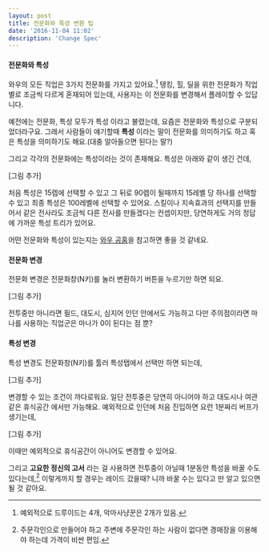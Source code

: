 ```yaml
---
layout: post
title: 전문화와 특성 변환 팁
date: '2016-11-04 11:02'
description: 'Change Spec'
---
```


#### 전문화와 특성
와우의 모든 직업은 3가지 전문화를 가지고 있어요.[^1] 탱킹, 힐, 딜을 위한 전문화가 직업별로 조금씩 다르게 혼재되어 있는데,
사용자는 이 전문화를 변경해서 플레이할 수 있답니다.

예전에는 전문화, 특성 모두가 특성 이라고 불렸는데, 요즘은 전문화와 특성으로 구분되었더라구요. 그래서 사람들이 얘기할때 **특성**
이라는 말이 전문화를 의미하기도 하고 혹은 특성을 의미하기도 해요.(대충 알아들으면 된다는 말?)

그리고 각각의 전문화에는 특성이라는 것이 존재해요. 특성은 아래와 같이 생긴 건데,

[그림 추가]

처음 특성은 15렙에 선택할 수 있고 그 뒤로 90렙이 될때까지 15레벨 당 하나를 선택할 수 있고 최종 특성은 100레벨에 선택할 수 있어요.
스킬이나 지속효과의 선택지를 만들어서 같은 전사라도 조금씩 다른 전사를 만들겠다는 컨셉이지만, 당연하게도 거의 정답에 가까운 특성 트리가 있어요.

어떤 전문화와 특성이 있는지는 [와우 공홈](https://worldofwarcraft.com/ko-kr/game/talent-calculator)을 참고하면 좋을 것 같네요.

#### 전문화 변경
전문화 변경은 전문화창(N키)를 눌러 변환하기 버튼을 누르기만 하면 되요.

[그림 추가]

전투중만 아니라면 필드, 대도시, 심지어 인던 안에서도 가능하고 다만 주의점이라면 마나를 사용하는 직업군은 마나가 0이 된다는 점 뿐?

#### 특성 변경
특성 변경도 전문화창(N키)를 툴러 특성탭에서 선택만 하면 되는데,

[그림 추가]

변경할 수 있는 조건이 까다로워요. 일단 전투중은 당연히 아니어야 하고 대도시나 여관 같은 휴식공간 에서만 가능해요.
예외적으로 인던에 처음 진입하면 요런 1분짜리 버프가 생기는데,

[그림 추가]

이때만 예외적으로 휴식공간이 아니어도 변경할 수 있어요.

그리고 **고요한 정신의 고서** 라는 걸 사용하면 전투중이 아닐때 1분동안 특성을 바꿀 수도 있다는데,[^2]
이렇게까지 할 경우는 레이드 갔을때? 니까 바꿀 수는 있다고 만 알고 있으면 될 것 같아요.

[^1]: 예외적으로 드루이드는 4개, 악마사냥꾼은 2개가 있음.
[^2]: 주문각인으로 만들어야 하고 주변에 주문각인 하는 사람이 없다면 경매장을 이용해야 하는데 가격이 비싼 편임.
